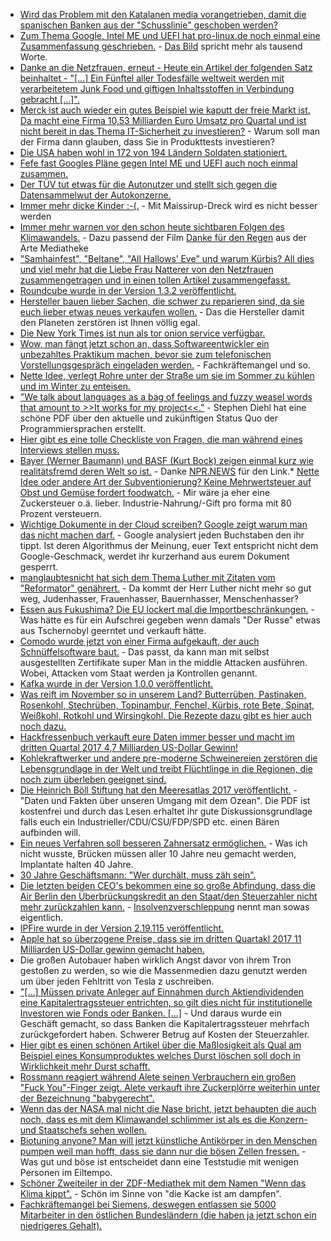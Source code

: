 
* [Wird das Problem mit den Katalanen media vorangetrieben, damit die spanischen Banken aus der "Schusslinie" geschoben werden?](http://www.neopresse.com/europa/wer-profitiert-eigentlich-vom-konflikt-in-katalonien/)
* [Zum Thema Google, Intel ME und UEFI hat pro-linux.de noch einmal eine Zusammenfassung geschrieben.](https://www.pro-linux.de/news/1/25289/google-will-uefi-und-management-engine-loswerden.html) - [Das Bild](https://www.pro-linux.de/news/1/image/25289/13061,aktuelle-pc-architektur.html) spricht mehr als tausend Worte.
* [Danke an die Netzfrauen, erneut - Heute ein Artikel der folgenden Satz beinhaltet - "[...] Ein Fünftel aller Todesfälle weltweit werden mit verarbeitetem Junk Food und giftigen Inhaltsstoffen in Verbindung gebracht [...]".](https://netzfrauen.org/2017/10/30/toxic-food/)
* [Merck ist auch wieder ein gutes Beispiel wie kaputt der freie Markt ist. Da macht eine Firma 10,53 Milliarden Euro Umsatz pro Quartal und ist nicht bereit in das Thema IT-Sicherheit zu investieren?](https://www.heise.de/newsticker/meldung/Malware-NotPetya-schmaelert-Mercks-Umsatz-3875823.html) - Warum soll man der Firma dann glauben, dass Sie in Produkttests investieren?
* [Die USA haben wohl in 172 von 194 Ländern Soldaten stationiert.](http://www.neopresse.com/politik/usa/das-us-empire-hat-soldaten-in-172-laendern-dieser-welt-stationiert/)
* [Fefe fast Googles Pläne gegen Intel ME und UEFI auch noch einmal zusammen.](https://blog.fefe.de/?ts=a708b41d)
* [Der TÜV tut etwas für die Autonutzer und stellt sich gegen die Datensammelwut der Autokonzerne.](https://www.heise.de/newsticker/meldung/Zankapfel-Fahrzeugdaten-TUeV-Dachverband-gegen-Speicherung-auf-Hersteller-Servern-3876350.html)
* [Immer mehr dicke Kinder :-(.](https://www.heise.de/tp/features/Enormer-Anstieg-der-Fettlebigkeit-bei-Kindern-in-relativ-kurzer-Zeit-3874680.html) - Mit Maissirup-Dreck wird es nicht besser werden
* [Immer mehr warnen vor den schon heute sichtbaren Folgen des Klimawandels.](https://www.heise.de/newsticker/meldung/Forscher-Gesundheitliche-Folgen-des-Klimawandels-schon-heute-drastisch-3876160.html) - Dazu passend der Film [Danke für den Regen](https://www.arte.tv/de/videos/067824-000-A/danke-fuer-den-regen/) aus der Arte Mediatheke
* ["Samhainfest", "Beltane", "All Hallows’ Eve" und warum Kürbis? All dies und viel mehr hat die Liebe Frau Natterer von den Netzfrauen zusammengetragen und in einen tollen Artikel zusammengefasst.](https://netzfrauen.org/2017/10/31/halloween/)
* [Roundcube wurde in der Version 1.3.2 veröffentlicht.](https://roundcube.net/news/2017/10/31/update-1.3.2-released)
* [Hersteller bauen lieber Sachen, die schwer zu reparieren sind, da sie euch lieber etwas neues verkaufen wollen.](https://spectrum.ieee.org/green-tech/conservation/why-we-must-fight-for-the-right-to-repair-our-electronics) - Das die Hersteller damit den Planeten zerstören ist Ihnen völlig egal.
* [Die New York Times ist nun als tor onion service verfügbar.](https://open.nytimes.com/https-open-nytimes-com-the-new-york-times-as-a-tor-onion-service-e0d0b67b7482)
* [Wow, man fängt jetzt schon an, dass Softwareentwickler ein unbezahltes Praktikum machen, bevor sie zum telefonischen Vorstellungsgespräch eingeladen werden.](https://www.reddit.com/r/cscareerquestions/comments/78rhz7/this_startup_asked_me_to_do_a_project_for_an/) - Fachkräftemangel und so.
* [Nette Idee, verlegt Rohre unter der Straße um sie im Sommer zu kühlen und im Winter zu enteisen.](https://www.heise.de/newsticker/meldung/Strasse-der-Zukunft-heilt-sich-selbst-und-liefert-Strom-3876483.html)
* ["We talk about languages as a bag of feelings and fuzzy weasel words that amount to >>It works for my project<<."](http://dev.stephendiehl.com/nearfuture.pdf) - Stephen Diehl hat eine schöne PDF über den aktuelle und zukünftigen Status Quo der Programmiersprachen erstellt.
* [Hier gibt es eine tolle Checkliste von Fragen, die man während eines Interviews stellen muss.](https://opensource.com/article/17/11/inclusive-workforce-takes-work)
* [Bayer (Werner Baumann) und BASF (Kurt Bock) zeigen einmal kurz wie realitätsfremd deren Welt so ist.](http://www.sueddeutsche.de/wirtschaft/landwirtschaft-glyphosat-worte-voller-ignoranz-und-arroganz-1.3727025) - Danke [NPR.NEWS](http://npr.news.eulu.info/2017/11/01/basf-und-bayer-und-das-verdammte-gift-am-acker/) für den Link.* [Nette Idee oder andere Art der Subventionierung? Keine Mehrwertsteuer auf Obst und Gemüse fordert foodwatch.](https://www.foodwatch.org/de/informieren/kinderernaehrung/aktuelle-nachrichten/keine-mehrwertsteuer-auf-obst-und-gemuese-jamaika/) - Mir wäre ja eher eine Zuckersteuer o.ä. lieber. Industrie-Nahrung/-Gift pro forma mit 80 Prozent versteuern.
* [Wichtige Dokumente in der Cloud screiben? Google zeigt warum man das nicht machen darf.](https://www.washingtonpost.com/news/the-switch/wp/2017/10/31/a-mysterious-message-is-locking-google-docs-users-out-of-their-files/) - Google analysiert jeden Buchstaben den ihr tippt. Ist deren Algorithmus der Meinung, euer Text entspricht nicht dem Google-Geschmack, werdet ihr kurzerhand aus eurem Dokument gesperrt.
* [manglaubtesnicht hat sich dem Thema Luther mit Zitaten vom "Reformator" genährert.](https://manglaubtesnicht.wordpress.com/2016/04/15/hassmensch-martin-luther-geifernd-gegen-juden-frauen-einfache-leute/) - Da kommt der Herr Luther nicht mehr so gut weg, Judenhasser, Frauenhasser, Bauernhasser, Menschenhasser?
* [Essen aus Fukushima? Die EU lockert mal die Importbeschränkungen.](https://netzfrauen.org/2017/11/01/fukushima/) - Was hätte es für ein Aufschrei gegeben wenn damals "Der Russe" etwas aus Tschernobyl geerntet und verkauft hätte.
* [Comodo wurde jetzt von einer Firma aufgekauft, der auch Schnüffelsoftware baut.](https://www.golem.de/news/certificate-authority-comodo-gehoert-jetzt-einem-staatstrojanerbesitzer-1711-130920.html) - Das passt, da kann man mit selbst ausgestellten Zertifikate super Man in the middle Attacken ausführen. Wobei, Attacken vom Staat werden ja Kontrollen genannt.
* [Kafka wurde in der Version 1.0.0 veröffentlicht.](https://www.heise.de/developer/meldung/Apache-Software-Foundation-gibt-Apache-Kafka-1-0-0-frei-3876911.html)
* [Was reift im November so in unserem Land? Butterrüben, Pastinaken, Rosenkohl, Stechrüben, Topinambur, Fenchel, Kürbis, rote Bete, Spinat, Weißkohl, Rotkohl und Wirsingkohl. Die Rezepte dazu gibt es hier auch noch dazu.](https://www.smarticular.net/regional-saisonal-kochen-november-mittagessen/)
* [Hackfressenbuch verkauft eure Daten immer besser und macht im dritten Quartal 2017 4,7 Milliarden US-Dollar Gewinn!](https://www.heise.de/newsticker/meldung/Facebook-Gewinn-steigt-um-79-Prozent-auf-4-7-Milliarden-US-Dollar-3877049.html)
* [Kohlekraftwerker und andere pre-moderne Schweinereien zerstören die Lebensgrundlage in der Welt und treibt Flüchtlinge in die Regionen, die noch zum überleben geeignet sind.](http://www.sonnenseite.com/de/umwelt/klimawandel-treibt-menschen-in-die-flucht.html)
* [Die Heinrich Böll Stiftung hat den Meeresatlas 2017 veröffentlicht.](https://www.boell.de/de/2017/04/25/meeresatlas-daten-und-fakten-ueber-unseren-umgang-mit-dem-ozean) - "Daten und Fakten über unseren Umgang mit dem Ozean". Die PDF ist kostenfrei und durch das Lesen erhaltet ihr gute Diskussionsgrundlage falls euch ein Industrieller/CDU/CSU/FDP/SPD etc. einen Bären aufbinden will.
* [Ein neues Verfahren soll besseren Zahnersatz ermöglichen.](https://www.heise.de/newsticker/meldung/Hightech-fuer-den-Mund-3872772.html) - Was ich nicht wusste, Brücken müssen aller 10 Jahre neu gemacht werden, Implantate halten 40 Jahre.
* [30 Jahre Geschäftsmann: "Wer durchält, muss zäh sein".](https://www.waz.de/suche/?q=Kudoweh)
* [Die letzten beiden CEO's bekommen eine so große Abfindung, dass die Air Berlin den Überbrückungskredit an den Staat/den Steuerzahler nicht mehr zurückzahlen kann.](https://tuxproject.de/blog/2017/11/kurz-verlinkt-gehaltsmaessig-voellig-abgehoben/) - [Insolvenzverschleppung](https://blog.fefe.de/?ts=a705fc74) nennt man sowas eigentlich.
* [IPFire wurde in der Version 2.19.115 veröffentlicht.](https://www.pro-linux.de/news/1/25296/ipfire-219-core-update-115-ver%C3%B6ffentlicht.html)
* [Apple hat so überzogene Preise, dass sie im dritten Quartakl 2017 11 Milliarden US-Dollar gewinn gemacht haben.](https://www.heise.de/mac-and-i/meldung/Quartalszahlen-Apple-schlaegt-mal-wieder-die-Vorhersagen-3877754.html)
* Die großen Autobauer haben wirklich Angst davor von ihrem Tron gestoßen zu werden, so wie die Massenmedien dazu genutzt werden um über jeden Fehltritt von Tesla z uschreiben.
* ["[...] Müssen private Anleger auf Einnahmen durch Aktiendividenden eine Kapitalertragssteuer entrichten, so gilt dies nicht für institutionelle Investoren wie Fonds oder Banken. [...]](https://www.heise.de/tp/features/Cum-Ex-Geschaefte-Die-Jagd-nach-dem-verlorenen-Steuergeld-3877909.html) - Und daraus wurde ein Geschäft gemacht, so dass Banken die Kapitalertragssteuer mehrfach zurückgefordert haben. Schwerer Betrug auf Kosten der Steuerzahler.
* [Hier gibt es einen schönen Artikel über die Maßlosigkeit als Qual am Beispiel eines Konsumproduktes welches Durst löschen soll doch in Wirklichkeit mehr Durst schafft.](http://npr.news.eulu.info/2017/11/03/der-tantalus-komplex-kapitalismus-und-wachstum/)
* [Rossmann reagiert während Alete seinen Verbrauchern ein großen "Fuck You"-Finger zeigt. Alete verkauft ihre Zuckerplörre weiterhin unter der Bezeichnung "babygerecht".](https://www.foodwatch.org/de/presse/pressemitteilungen/rossmann-nimmt-ueberzuckerten-bio-babykeks-vom-markt-alete-verkauft-aehnliches-produkt-weiter-als-babygerecht/)
* [Wenn das der NASA mal nicht die Nase bricht, jetzt behaupten die auch noch, dass es mit dem Klimawandel schlimmer ist als es die Konzern- und Staatschefs sehen wollen.](https://www.heise.de/newsticker/meldung/Nasa-Deutlich-mehr-Gletscher-vom-Schmelzen-bedroht-als-gedacht-3878078.html)
* [Biotuning anyone? Man will jetzt künstliche Antikörper in den Menschen pumpen weil man hofft, dass sie dann nur die bösen Zellen fressen.](http://npr.news.eulu.info/2017/11/04/der-dauerbrenner-impfen-wird-um-eine-frankenstein-facette-reicher/) - Was gut und böse ist entscheidet dann eine Teststudie mit wenigen Personen im Eiltempo.
* [Schöner Zweiteiler in der ZDF-Mediathek mit dem Namen "Wenn das Klima kippt".](http://www.sonnenseite.com/de/tipps/planet-e-wenn-das-klima-kippt.html) - Schön im Sinne von "die Kacke ist am dampfen".
* [Fachkräftemangel bei Siemens, deswegen entlassen sie 5000 Mitarbeiter in den östlichen Bundesländern (die haben ja jetzt schon ein niedrigeres Gehalt).](https://www.heise.de/newsticker/meldung/Stellenabbau-bei-Siemens-Massive-Veraenderungen-werden-Mitte-November-konkret-3879224.html)

